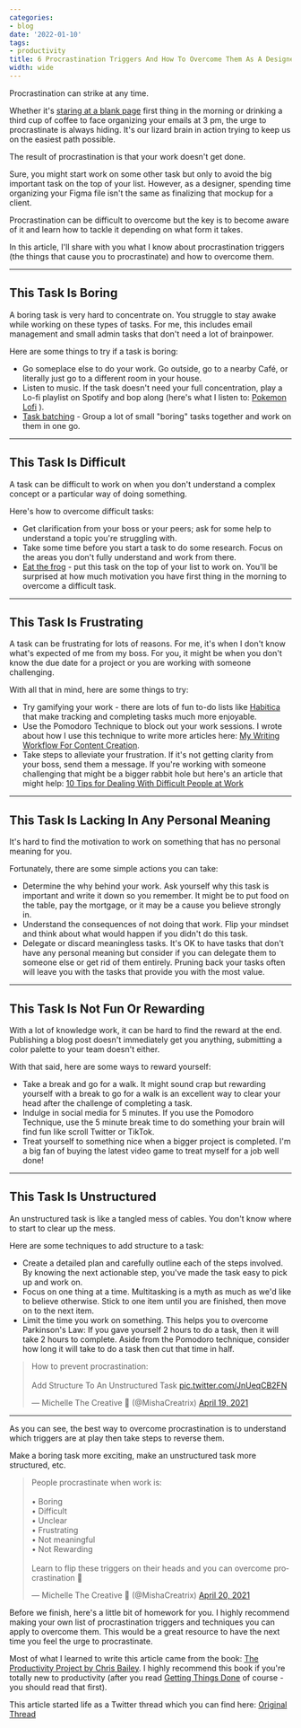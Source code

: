 ```yaml
---
categories:
- blog
date: '2022-01-10'
tags:
- productivity
title: 6 Procrastination Triggers And How To Overcome Them As A Designer
width: wide
---
```


Procrastination can strike at any time. 

Whether it's [staring at a blank page](https://www.mishacreatrix.com/blank-page-as-a-creator) first thing in the morning or drinking a third cup of coffee to face organizing your emails at 3 pm, the urge to procrastinate is always hiding. It's our lizard brain in action trying to keep us on the easiest path possible.

The result of procrastination is that your work doesn't get done. 

Sure, you might start work on some other task but only to avoid the big important task on the top of your list. However, as a designer, spending time organizing your Figma file isn't the same as finalizing that mockup for a client.

Procrastination can be difficult to overcome but the key is to become aware of it and learn how to tackle it depending on what form it takes. 

In this article, I'll share with you what I know about procrastination triggers (the things that cause you to procrastinate) and how to overcome them.

---

## This Task Is Boring

A boring task is very hard to concentrate on. You struggle to stay awake while working on these types of tasks. For me, this includes email management and small admin tasks that don't need a lot of brainpower.

Here are some things to try if a task is boring:

- Go someplace else to do your work. Go outside, go to a nearby Café, or literally just go to a different room in your house.
- Listen to music. If the task doesn't need your full concentration, play a Lo-fi playlist on Spotify and bop along (here's what I listen to: [Pokemon Lofi](https://open.spotify.com/playlist/59OrkYvGv0oM1KgPABU7nw?si=58639f8162ed4cd5) ).
- [Task batching](https://mishacreatrix.com/task-batching-accelerate-your-productivity/) - Group a lot of small "boring" tasks together and work on them in one go.

---

## This Task Is Difficult

A task can be difficult to work on when you don't understand a complex concept or a particular way of doing something. 

Here's how to overcome difficult tasks:

- Get clarification from your boss or your peers; ask for some help to understand a topic you're struggling with.
- Take some time before you start a task to do some research. Focus on the areas you don't fully understand and work from there.
- [Eat the frog](/eat-that-frog-brian-tracy) - put this task on the top of your list to work on. You'll be surprised at how much motivation you have first thing in the morning to overcome a difficult task.

---

## This Task Is Frustrating

A task can be frustrating for lots of reasons. For me, it's when I don't know what's expected of me from my boss. For you, it might be when you don't know the due date for a project or you are working with someone challenging.

With all that in mind, here are some things to try:

- Try gamifying your work - there are lots of fun to-do lists like [Habitica](https://habitica.com/) that make tracking and completing tasks much more enjoyable.
- Use the Pomodoro Technique to block out your work sessions. I wrote about how I use this technique to write more articles here: [My Writing Workflow For Content Creation](https://www.mishacreatrix.com/writing-workflow-Creation).
- Take steps to alleviate your frustration. If it's not getting clarity from your boss, send them a message. If you're working with someone challenging that might be a bigger rabbit hole but here's an article that might help: [10 Tips for Dealing With Difficult People at Work](https://www.thebalancecareers.com/dealing-with-difficult-people-at-work-1917903)


---

## This Task Is Lacking In Any Personal Meaning

It's hard to find the motivation to work on something that has no personal meaning for you.

Fortunately, there are some simple actions you can take:

- Determine the why behind your work. Ask yourself why this task is important and write it down so you remember. It might be to put food on the table, pay the mortgage, or it may be a cause you believe strongly in.
- Understand the consequences of not doing that work. Flip your mindset and think about what would happen if you didn't do this task. 
- Delegate or discard meaningless tasks. It's OK to have tasks that don't have any personal meaning but consider if you can delegate them to someone else or get rid of them entirely. Pruning back your tasks often will leave you with the tasks that provide you with the most value.

---

## This Task Is Not Fun Or Rewarding

With a lot of knowledge work, it can be hard to find the reward at the end. Publishing a blog post doesn't immediately get you anything, submitting a color palette to your team doesn't either.

With that said, here are some ways to reward yourself:

- Take a break and go for a walk. It might sound crap but rewarding yourself with a break to go for a walk is an excellent way to clear your head after the challenge of completing a task.
- Indulge in social media for 5 minutes. If you use the Pomodoro Technique, use the 5 minute break time to do something your brain will find fun like scroll Twitter or TikTok.
- Treat yourself to something nice when a bigger project is completed. I'm a big fan of buying the latest video game to treat myself for a job well done!

---

## This Task Is Unstructured

An unstructured task is like a tangled mess of cables. You don't know where to start to clear up the mess.

Here are some techniques to add structure to a task:

- Create a detailed plan and carefully outline each of the steps involved. By knowing the next actionable step, you've made the task easy to pick up and work on.
- Focus on one thing at a time. Multitasking is a myth as much as we'd like to believe otherwise. Stick to one item until you are finished, then move on to the next item.
- Limit the time you work on something. This helps you to overcome Parkinson's Law: If you gave yourself 2 hours to do a task, then it will take 2 hours to complete. Aside from the Pomodoro technique, consider how long it will take to do a task then cut that time in half.

<blockquote class="twitter-tweet"><p lang="en" dir="ltr">How to prevent procrastination:<br><br>Add Structure To An Unstructured Task <a href="https://t.co/JnUeqCB2FN">pic.twitter.com/JnUeqCB2FN</a></p>&mdash; Michelle The Creative 💎 (@MishaCreatrix) <a href="https://twitter.com/MishaCreatrix/status/1384127154791665666?ref_src=twsrc%5Etfw">April 19, 2021</a></blockquote> <script async src="https://platform.twitter.com/widgets.js" charset="utf-8"></script>

---

As you can see, the best way to overcome procrastination is to understand which triggers are at play then take steps to reverse them. 

Make a boring task more exciting, make an unstructured task more structured, etc.

<blockquote class="twitter-tweet"><p lang="en" dir="ltr">People procrastinate when work is:<br><br>• Boring<br>• Difficult<br>• Unclear<br>• Frustrating<br>• Not meaningful<br>• Not Rewarding<br><br>Learn to flip these triggers on their heads and you can overcome procrastination 💪</p>&mdash; Michelle The Creative 💎 (@MishaCreatrix) <a href="https://twitter.com/MishaCreatrix/status/1384519725175222274?ref_src=twsrc%5Etfw">April 20, 2021</a></blockquote> 

Before we finish, here's a little bit of homework for you. I highly recommend making your own list of procrastination triggers and techniques you can apply to overcome them. This would be a great resource to have the next time you feel the urge to procrastinate.

Most of what I learned to write this article came from the book: [The Productivity Project by Chris Bailey](https://www.mishacreatrix.com/productivity-project-chris-bailey). I highly recommend this book if you're totally new to productivity (after you read [Getting Things Done](https://www.mishacreatrix.com/getting-things-done-david-allen) of course - you should read that first).

This article started life as a Twitter thread which you can find here: [Original Thread](https://twitter.com/MishaCreatrix/status/1441115652987576321)